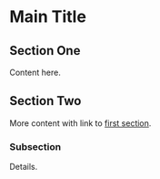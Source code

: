 # Main Title

## Section One
Content here.

## Section Two
More content with link to [first section](#Section-One).

### Subsection
Details.